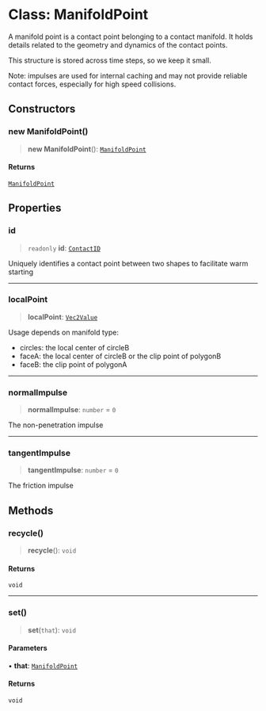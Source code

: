# Class: ManifoldPoint

A manifold point is a contact point belonging to a contact manifold. It holds
details related to the geometry and dynamics of the contact points.

This structure is stored across time steps, so we keep it small.

Note: impulses are used for internal caching and may not provide reliable
contact forces, especially for high speed collisions.

## Constructors

### new ManifoldPoint()

> **new ManifoldPoint**(): [`ManifoldPoint`](ManifoldPoint)

#### Returns

[`ManifoldPoint`](ManifoldPoint)

## Properties

### id

> `readonly` **id**: [`ContactID`](ContactID)

Uniquely identifies a contact point between two shapes to facilitate warm starting

***

### localPoint

> **localPoint**: [`Vec2Value`](../interfaces/Vec2Value)

Usage depends on manifold type:
- circles: the local center of circleB
- faceA: the local center of circleB or the clip point of polygonB
- faceB: the clip point of polygonA

***

### normalImpulse

> **normalImpulse**: `number` = `0`

The non-penetration impulse

***

### tangentImpulse

> **tangentImpulse**: `number` = `0`

The friction impulse

## Methods

### recycle()

> **recycle**(): `void`

#### Returns

`void`

***

### set()

> **set**(`that`): `void`

#### Parameters

• **that**: [`ManifoldPoint`](ManifoldPoint)

#### Returns

`void`

